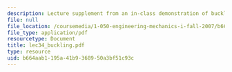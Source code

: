 ```yaml
---
description: Lecture supplement from an in-class demonstration of buckling.
file: null
file_location: /coursemedia/1-050-engineering-mechanics-i-fall-2007/b664aab1195a41b9368950a3bf51c93c_lec34_buckling.pdf
file_type: application/pdf
resourcetype: Document
title: lec34_buckling.pdf
type: resource
uid: b664aab1-195a-41b9-3689-50a3bf51c93c
---
```

